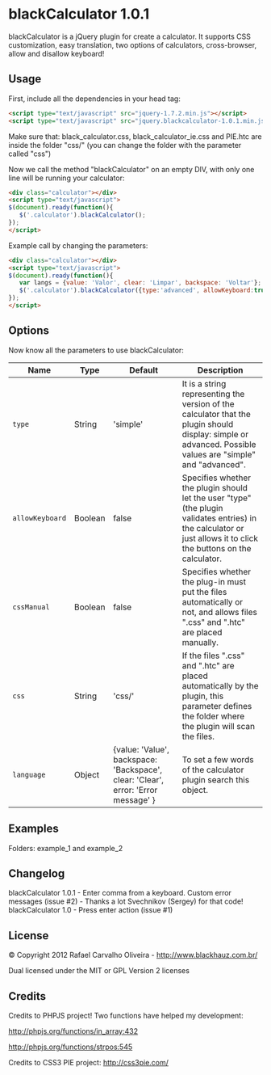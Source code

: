 # blackCalculator 1.0.1

blackCalculator is a jQuery plugin for create a calculator. It supports
CSS customization, easy translation, two options of calculators, cross-browser,
allow and disallow keyboard!

## Usage

First, include all the dependencies in your head tag:

```html
<script type="text/javascript" src="jquery-1.7.2.min.js"></script>
<script type="text/javascript" src="jquery.blackcalculator-1.0.1.min.js"></script>
```

Make sure that: black_calculator.css, black_calculator_ie.css and PIE.htc are inside the folder "css/" (you can change the folder with the parameter called "css")

Now we call the method "blackCalculator" on an empty DIV, with only one line will be running your calculator:

```html
<div class="calculator"></div>
<script type="text/javascript">
$(document).ready(function(){
   $('.calculator').blackCalculator();
});
</script>
```

Example call by changing the parameters:
```html
<div class="calculator"></div>
<script type="text/javascript">
$(document).ready(function(){
   var langs = {value: 'Valor', clear: 'Limpar', backspace: 'Voltar'};
   $('.calculator').blackCalculator({type:'advanced', allowKeyboard:true, css:'styles/', language:langs});
});
</script>
```

## Options
Now know all the parameters to use blackCalculator:

  Name                | Type                                  | Default          | Description
----------------------|---------------------------------------|------------------|-------------
 `type`               | String                                | 'simple'         | It is a string representing the version of the calculator that the plugin should display: simple or advanced. Possible values ​​are "simple" and "advanced".
 `allowKeyboard`      | Boolean                               | false            | Specifies whether the plugin should let the user "type" (the plugin validates entries) in the calculator or just allows it to click the buttons on the calculator.
 `cssManual`          | Boolean                               | false            | Specifies whether the plug-in must put the files automatically or not, and allows files ".css" and ".htc" are placed manually.
 `css`                | String                                | 'css/'           | If the files ".css" and ".htc" are placed automatically by the plugin, this parameter defines the folder where the plugin will scan the files.
 `language`           | Object                                | {value: 'Value', backspace: 'Backspace', clear: 'Clear', error: 'Error message' }           | To set a few words of the calculator plugin search this object.

## Examples

Folders: example_1 and example_2

## Changelog

blackCalculator 1.0.1 - Enter comma from a keyboard. Custom error messages (issue #2) - Thanks a lot Svechnikov (Sergey) for that code!
blackCalculator 1.0 - Press enter action (issue #1)


## License

© Copyright 2012 Rafael Carvalho Oliveira - http://www.blackhauz.com.br/

Dual licensed under the MIT or GPL Version 2 licenses

## Credits

Credits to PHPJS project! Two functions have helped my development:

http://phpjs.org/functions/in_array:432

http://phpjs.org/functions/strpos:545

Credits to CSS3 PIE project: http://css3pie.com/
